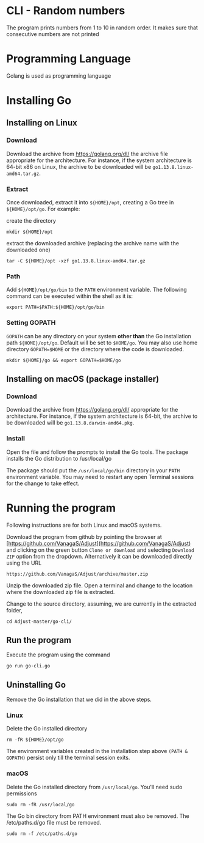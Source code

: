 
# CLI - Random numbers

The program prints numbers from 1 to 10 in random order. It makes sure that consecutive numbers are not printed

# Programming Language
Golang is used as programming language

# Installing Go
## Installing on Linux

### Download
Download the archive from https://golang.org/dl/  the archive file appropriate for the architecture. For instance, if the system architecture is 64-bit x86 on Linux, the archive to be downloaded will be  `go1.13.8.linux-amd64.tar.gz`.

### Extract
Once downloaded, extract it into  `${HOME}/opt`, creating a Go tree in `${HOME}/opt/go`. For example:

create the directory

    mkdir ${HOME}/opt
    
extract the downloaded archive (replacing the archive name with the downloaded one)

    tar -C ${HOME}/opt -xzf go1.13.8.linux-amd64.tar.gz

### Path
Add  `${HOME}/opt/go/bin`  to the  `PATH`  environment variable.  The following command can be executed within the shell as it is:

    export PATH=$PATH:${HOME}/opt/go/bin

### Setting GOPATH
`GOPATH`  can be any directory on your system **other than** the Go installation path `${HOME}/opt/go`. Default will be set to  `$HOME/go`.  You may also use home directory  `GOPATH=$HOME` or the directory where the code is downloaded.

    mkdir ${HOME}/go && export GOPATH=$HOME/go

## Installing on macOS (package installer)

### Download
Download the archive from https://golang.org/dl/  appropriate for the architecture. For instance, if the system architecture is 64-bit, the archive to be downloaded will be  `go1.13.8.darwin-amd64.pkg`.

### Install
Open the file and follow the prompts to install the Go tools. The package installs the Go distribution to /usr/local/go

The package should put the  `/usr/local/go/bin`  directory in your  `PATH`  environment variable. You may need to restart any open Terminal sessions for the change to take effect.

# Running the program
Following instructions are for both Linux and macOS systems.

Download the program from github by pointing the browser at [https://github.com/VanagaS/Adjust](https://github.com/VanagaS/Adjust) and clicking on the green button `Clone or download` and selecting `Download ZIP` option from the dropdown. Alternatively it can be downloaded directly using the URL

    https://github.com/VanagaS/Adjust/archive/master.zip

Unzip the downloaded zip file. Open a terminal and change to the location where the downloaded zip file is extracted. 

Change to the source directory, assuming, we are currently in the extracted folder, 

    cd Adjust-master/go-cli/

## Run the program

Execute the program using the command

    go run go-cli.go


## Uninstalling Go
Remove the Go installation that we did in the above steps.

### Linux 
Delete the Go installed directory 

    rm -fR ${HOME}/opt/go
    
The environment variables created in the installation step above `(PATH & GOPATH)` persist only till the terminal session exits. 

### macOS
Delete the Go installed directory from `/usr/local/go`. You'll need sudo permissions

    sudo rm -fR /usr/local/go
    
The Go bin directory from PATH environment must also be removed. The /etc/paths.d/go file must be removed.

    sudo rm -f /etc/paths.d/go
    
